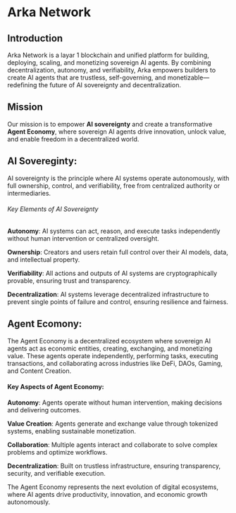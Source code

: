 # Arka Network

## Introduction

Arka Network is a layar 1 blockchain and unified platform for building, deploying, scaling, and monetizing sovereign AI agents. By combining decentralization, autonomy, and verifiability, Arka empowers builders to create AI agents that are trustless, self-governing, and monetizable—redefining the future of AI sovereignty and decentralization.


## Mission
Our mission is to empower **AI sovereignty** and create a transformative **Agent Economy**, where sovereign AI agents drive innovation, unlock value, and enable freedom in a decentralized world.

## AI Sovereginty: 
AI sovereignty is the principle where AI systems operate autonomously, with full ownership, control, and verifiability, free from centralized authority or intermediaries.

###### Key Elements of AI Sovereignty
**Autonomy**: AI systems can act, reason, and execute tasks independently without human intervention or centralized oversight.

**Ownership**: Creators and users retain full control over their AI models, data, and intellectual property.

**Verifiability**: All actions and outputs of AI systems are cryptographically provable, ensuring trust and transparency.

**Decentralization**: AI systems leverage decentralized infrastructure to prevent single points of failure and control, ensuring resilience and fairness.

## Agent Ecomony: 
The Agent Economy is a decentralized ecosystem where sovereign AI agents act as economic entities, creating, exchanging, and monetizing value. These agents operate independently, performing tasks, executing transactions, and collaborating across industries like DeFi, DAOs, Gaming, and Content Creation.

#### Key Aspects of Agent Economy:
**Autonomy**: Agents operate without human intervention, making decisions and delivering outcomes.

**Value Creation**: Agents generate and exchange value through tokenized systems, enabling sustainable monetization.

**Collaboration**: Multiple agents interact and collaborate to solve complex problems and optimize workflows.

**Decentralization**: Built on trustless infrastructure, ensuring transparency, security, and verifiable execution.


The Agent Economy represents the next evolution of digital ecosystems, where AI agents drive productivity, innovation, and economic growth autonomously.